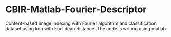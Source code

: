 # CBIR-Matlab-Fourier-Descriptor
Content-based image indexing with Fourier algorithm and classification dataset using knn with Euclidean distance. The code is writing using matlab
